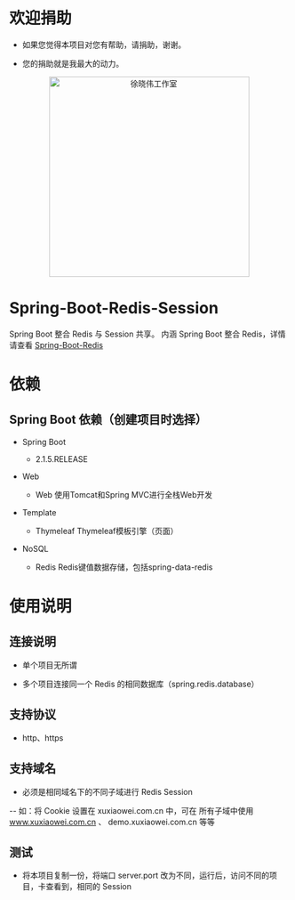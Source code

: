 # 欢迎捐助

- 如果您觉得本项目对您有帮助，请捐助，谢谢。

- 您的捐助就是我最大的动力。

<p align=center>
  <a href="https://xuxiaowei.com.cn">
    <img src="https://cdn2.xuxiaowei.com.cn/img/QRCode.png/xuxiaowei.com.cn" alt="徐晓伟工作室" width="360">
  </a>
</p>


# Spring-Boot-Redis-Session
Spring Boot 整合 Redis 与 Session 共享。
内涵 Spring Boot 整合 Redis，详情请查看 [Spring-Boot-Redis](https://github.com/XXWXHK/Spring-Boot-Redis)

# 依赖

## Spring Boot 依赖（创建项目时选择）

- Spring Boot
    - 2.1.5.RELEASE
    
- Web
    - Web                   使用Tomcat和Spring MVC进行全栈Web开发
    
- Template
	- Thymeleaf             Thymeleaf模板引擎（页面）
    
- NoSQL
    - Redis                 Redis键值数据存储，包括spring-data-redis
    
# 使用说明

## 连接说明

- 单个项目无所谓

- 多个项目连接同一个 Redis 的相同数据库（spring.redis.database）

## 支持协议

- http、https

## 支持域名

- 必须是相同域名下的不同子域进行 Redis Session

-- 如：将 Cookie 设置在 xuxiaowei.com.cn 中，可在 所有子域中使用 www.xuxiaowei.com.cn 、 demo.xuxiaowei.com.cn 等等

## 测试

- 将本项目复制一份，将端口 server.port 改为不同，运行后，访问不同的项目，卡查看到，相同的 Session